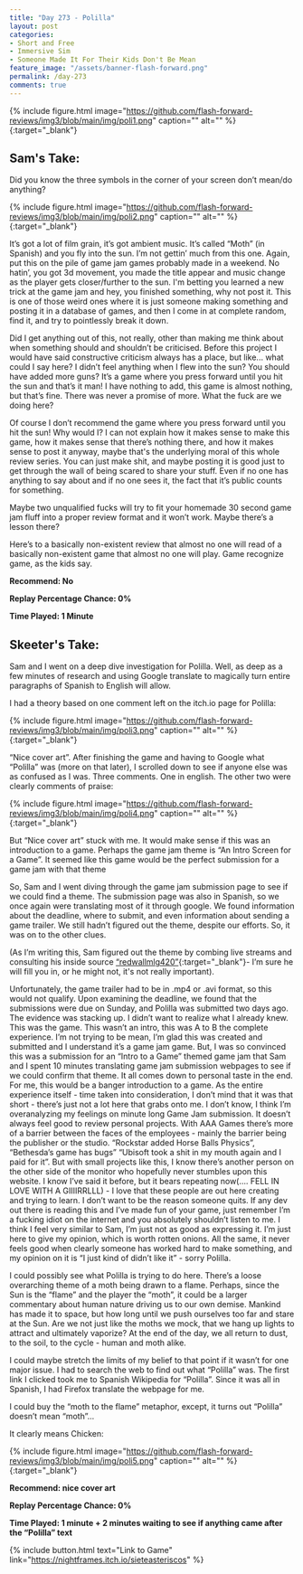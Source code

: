 ```yaml
---
title: "Day 273 - Polilla"
layout: post
categories:
- Short and Free
- Immersive Sim
- Someone Made It For Their Kids Don't Be Mean
feature_image: "/assets/banner-flash-forward.png"
permalink: /day-273
comments: true
---
```


{% include figure.html image="https://github.com/flash-forward-reviews/img3/blob/main/img/poli1.png" caption="" alt="" %}{:target="_blank"}
 
## Sam's Take:

Did you know the three symbols in the corner of your screen don’t mean/do anything?

{% include figure.html image="https://github.com/flash-forward-reviews/img3/blob/main/img/poli2.png" caption="" alt="" %}{:target="_blank"}

It’s got a lot of film grain, it’s got ambient music. It’s called “Moth” (in Spanish) and you fly into the sun. I’m not gettin’ much from this one. Again, put this on the pile of game jam games probably made in a weekend. No hatin’, you got 3d movement, you made the title appear and music change as the player gets closer/further to the sun. I'm betting you learned a new trick at the game jam and hey, you finished  something, why not post it. This is one of those weird ones where it is just someone making something and posting it in a database of games, and then I come in at complete random, find it, and try to pointlessly break it down.

Did I get anything out of this, not really, other than making me think about when something should and shouldn’t be criticised. Before this project I would have said constructive criticism always has a place, but like... what could I say here? I didn’t feel anything when I flew into the sun? You should have added more guns? It’s a game where you press forward until you hit the sun and that’s it man! I have nothing to add, this game is almost nothing, but that’s fine. There was never a promise of more. What the fuck are we doing here?

Of course I don’t recommend the game where you press forward until you hit the sun! Why would I? I can not explain how it makes sense to make this game, how it makes sense that there’s nothing there, and how it makes sense to post it anyway, maybe that's the underlying moral of this whole review series. You can just make shit, and maybe posting it is good just to get through the wall of being scared to share your stuff. Even if no one has anything to say about and if no one sees it, the fact that it’s public counts for something.

Maybe two unqualified fucks will try to fit your homemade 30 second game jam fluff into a proper review format and it won’t work. Maybe there’s a lesson there?

Here’s to a basically non-existent review that almost no one will read of a basically non-existent game that almost no one will play. Game recognize game, as the kids say.

**Recommend: No**

**Replay Percentage Chance: 0%**

**Time Played: 1 Minute**

## Skeeter's Take:

Sam and I went on a deep dive investigation for Polilla. Well, as deep as a few minutes of research and using Google translate to magically turn entire paragraphs of Spanish to English will allow. 

I had a theory based on one comment left on the itch.io page for Polilla: 

{% include figure.html image="https://github.com/flash-forward-reviews/img3/blob/main/img/poli3.png" caption="" alt="" %}{:target="_blank"}

“Nice cover art”. After finishing the game and having to Google what “Polilla” was (more on that later), I scrolled down to see if anyone else was as confused as I was. Three comments. One in english. The other two were clearly comments of praise: 

{% include figure.html image="https://github.com/flash-forward-reviews/img3/blob/main/img/poli4.png" caption="" alt="" %}{:target="_blank"}

But “Nice cover art” stuck with me. It would make sense if this was an introduction to a game. Perhaps the game jam theme is “An Intro Screen for a Game”. It seemed like this game would be the perfect submission for a game jam with that theme

So, Sam and I went diving through the game jam submission page to see if we could find a theme. The submission page was also in Spanish, so we once again were translating most of it through google. We found information about the deadline, where to submit, and even information about sending a game trailer. We still hadn’t figured out the theme, despite our efforts. So, it was on to the other clues.

(As I’m writing this, Sam figured out the theme by combing live streams and consulting his inside source [“redwallmlg420”](https://www.youtube.com/watch?v=P2Uw4tc6dKk&t=20s&ab_channel=Cain2){:target="_blank"}- I’m sure he will fill you in, or he might not, it's not really important). 

Unfortunately, the game trailer had to be in .mp4 or .avi format, so this would not qualify. Upon examining the deadline, we found that the submissions were due on Sunday, and Polilla was submitted two days ago. The evidence was stacking up. I didn’t want to realize what I already knew. This was the game. This wasn’t an intro, this was A to B the complete experience. I’m not trying to be mean, I’m glad this was created and submitted and I understand it’s a game jam game. But, I was so convinced this was a submission for an “Intro to a Game” themed game jam that Sam and I spent 10 minutes translating game jam submission webpages to see if we could confirm that theme. It all comes down to personal taste in the end. For me, this would be a banger introduction to a game. As the entire experience itself - time taken into consideration, I don’t mind that it was that short - there’s just not a lot here that grabs onto me. I don’t know, I think I’m overanalyzing my feelings on minute long Game Jam submission. It doesn’t always feel good to review personal projects. With AAA Games there’s more of a barrier between the faces of the employees - mainly the barrier being the publisher or the studio. “Rockstar added Horse Balls Physics”, “Bethesda’s game has bugs” “Ubisoft took a shit in my mouth again and I paid for it”. But with small projects like this, I know there’s another person on the other side of the monitor who hopefully never stumbles upon this website. I know I’ve said it before, but it bears repeating now(…. FELL IN LOVE WITH A GIIIIRRLLL) - I love that these people are out here creating and trying to learn. I don’t want to be the reason someone quits. If any dev out there is reading this and I’ve made fun of your game, just remember I’m a fucking idiot on the internet and you absolutely shouldn’t listen to me. I think I feel very similar to Sam, I’m just not as good as expressing it. I’m just here to give my opinion, which is worth rotten onions. All the same, it never feels good when clearly someone has worked hard to make something, and my opinion on it is “I just kind of didn’t like it” - sorry Polilla. 

I could possibly see what Polilla is trying to do here. There’s a loose overarching theme of a moth being drawn to a flame. Perhaps, since the Sun is the “flame” and the player the “moth”, it could be a larger commentary about human nature driving us to our own demise. Mankind has made it to space, but how long until we push ourselves too far and stare at the Sun. Are we not just like the moths we mock, that we hang up lights to attract and ultimately vaporize? At the end of the day, we all return to dust, to the soil, to the cycle - human and moth alike. 

I could maybe stretch the limits of my belief to that point if it wasn’t for one major issue. 
I had to search the web to find out what “Polilla” was. The first link I clicked took me to Spanish Wikipedia for “Polilla”. Since it was all in Spanish, I had Firefox translate the webpage for me. 

I could buy the “moth to the flame” metaphor, except, it turns out “Polilla” doesn’t mean “moth”... 

It clearly means Chicken:

{% include figure.html image="https://github.com/flash-forward-reviews/img3/blob/main/img/poli5.png" caption="" alt="" %}{:target="_blank"}

**Recommend: nice cover art**

**Replay Percentage Chance: 0%**

**Time Played: 1 minute + 2 minutes waiting to see if anything came after the “Polilla” text**

{% include button.html text="Link to Game" link="https://nightframes.itch.io/sieteasteriscos" %}